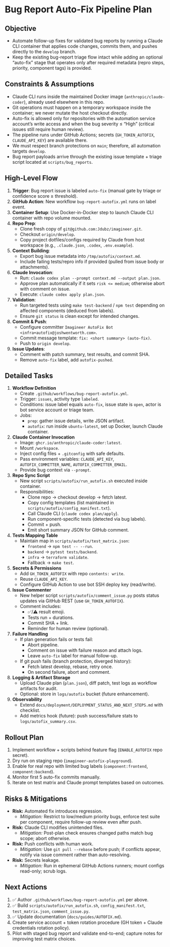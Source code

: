 # Bug Report Auto-Fix Pipeline Plan

## Objective
- Automate follow-up fixes for validated bug reports by running a Claude CLI container that applies code changes, commits them, and pushes directly to the `develop` branch.
- Keep the existing bug-report triage flow intact while adding an optional “auto-fix” stage that operates only after required metadata (repro steps, priority, component tags) is provided.

## Constraints & Assumptions
- Claude CLI runs inside the maintained Docker image (`anthropic/claude-coder`), already used elsewhere in this repo.
- Git operations must happen on a temporary workspace inside the container; we never mutate the host checkout directly.
- Auto-fix is allowed only for repositories with the automation service account’s write access and when the bug severity ≤ “High” (critical issues still require human review).
- The pipeline runs under GitHub Actions; secrets (`GH_TOKEN_AUTOFIX`, `CLAUDE_API_KEY`) are available there.
- We must respect branch protections on `main`; therefore, all automation targets `develop`.
- Bug report payloads arrive through the existing issue template + triage script located at `scripts/bug_reports`.

## High-Level Flow
1. **Trigger**: Bug report issue is labeled `auto-fix` (manual gate by triage or confidence score ≥ threshold).
2. **GitHub Action**: New workflow `bug-report-autofix.yml` runs on label event.
3. **Container Setup**: Use Docker-in-Docker step to launch Claude CLI container with repo volume mounted.
4. **Repo Prep**:
   - Clone fresh copy of `git@github.com:Jdubz/imagineer.git`.
   - Checkout `origin/develop`.
   - Copy project dotfiles/configs required by Claude from host workspace (e.g., `.claude.json`, `.codex`, `.env.example`).
5. **Context Building**:
   - Export bug issue metadata into `/tmp/autofix/context.md`.
   - Include failing tests/repro info if provided (pulled from issue body or attachments).
6. **Claude Invocation**:
   - Run: `claude codex plan --prompt context.md --output plan.json`.
   - Approve plan automatically if it sets `risk <= medium`; otherwise abort with comment on issue.
   - Execute: `claude codex apply plan.json`.
7. **Validation**:
   - Run targeted tests using `make test-backend` / `npm test` depending on affected components (deduced from labels).
   - Ensure `git status` is clean except for intended changes.
8. **Commit & Push**:
   - Configure committer `Imagineer AutoFix Bot <infra+autofix@joshwentworth.com>`.
   - Commit message template: `fix: <short summary> (auto-fix)`.
   - Push to `origin develop`.
9. **Issue Updates**:
   - Comment with patch summary, test results, and commit SHA.
   - Remove `auto-fix` label, add `autofix-pushed`.

## Detailed Tasks
1. **Workflow Definition**
   - Create `.github/workflows/bug-report-autofix.yml`.
   - Trigger: `issues`, activity type `labeled`.
   - Conditions: issue label equals `auto-fix`, issue state is `open`, actor is bot service account or triage team.
   - Jobs:
     - `prep`: gather issue details, write JSON artifact.
     - `autofix`: run inside `ubuntu-latest`, set up Docker, launch Claude container.
2. **Claude Container Invocation**
   - Image: `ghcr.io/anthropic/claude-coder:latest`.
   - Mount `/workspace`.
   - Inject config files + `.gitconfig` with safe defaults.
   - Pass environment variables: `CLAUDE_API_KEY`, `AUTOFIX_COMMITTER_NAME`, `AUTOFIX_COMMITTER_EMAIL`.
   - Provide bug context via `--prompt`.
3. **Repo Sync Script**
   - New script `scripts/autofix/run_autofix.sh` executed inside container.
   - Responsibilities:
     - Clone repo → checkout develop → fetch latest.
     - Copy config templates (list maintained in `scripts/autofix/config_manifest.txt`).
     - Call Claude CLI (`claude codex plan/apply`).
     - Run component-specific tests (detected via bug labels).
     - Commit + push.
     - Emit short summary JSON for GitHub comment.
4. **Tests Mapping Table**
   - Maintain map in `scripts/autofix/test_matrix.json`:
     - `frontend` → `npm test -- --run`.
     - `backend` → `pytest tests/backend`.
     - `infra` → `terraform validate`.
     - Fallback → `make test`.
5. **Secrets & Permissions**
   - Add `GH_TOKEN_AUTOFIX` with repo `contents: write`.
   - Reuse `CLAUDE_API_KEY`.
   - Configure GitHub Action to use bot SSH deploy key (read/write).
6. **Issue Commenter**
   - New helper script `scripts/autofix/comment_issue.py` posts status updates via GitHub REST (use `GH_TOKEN_AUTOFIX`).
   - Comment includes:
     - ✅/⚠️ result emoji.
     - Tests run + durations.
     - Commit SHA + link.
     - Reminder for human review (optional).
7. **Failure Handling**
   - If plan generation fails or tests fail:
     - Abort pipeline.
     - Comment on issue with failure reason and attach logs.
     - Leave `auto-fix` label for manual follow-up.
   - If git push fails (branch protection, diverged history):
     - Fetch latest develop, rebase, retry once.
     - On second failure, abort and comment.
8. **Logging & Artifact Storage**
   - Upload Claude plan (`plan.json`), diff patch, test logs as workflow artifacts for audit.
   - Optional: store in `logs/autofix` bucket (future enhancement).
9. **Observability**
   - Extend `docs/deployment/DEPLOYMENT_STATUS_AND_NEXT_STEPS.md` with checklist.
   - Add metrics hook (future): push success/failure stats to `logs/autofix_summary.csv`.

## Rollout Plan
1. Implement workflow + scripts behind feature flag (`ENABLE_AUTOFIX` repo secret).
2. Dry run on staging repo (`imagineer-autofix-playground`).
3. Enable for real repo with limited bug labels (`component:frontend`, `component:backend`).
4. Monitor first 5 auto-fix commits manually.
5. Iterate on test matrix and Claude prompt templates based on outcomes.

## Risks & Mitigations
- **Risk:** Automated fix introduces regression.
  - *Mitigation:* Restrict to low/medium priority bugs, enforce test suite per component, require follow-up review even after push.
- **Risk:** Claude CLI modifies unintended files.
  - *Mitigation:* Post-plan check ensures changed paths match bug scope; abort otherwise.
- **Risk:** Push conflicts with human work.
  - *Mitigation:* Use `git pull --rebase` before push; if conflicts appear, notify via issue comment rather than auto-resolving.
- **Risk:** Secrets leakage.
  - *Mitigation:* Run in ephemeral GitHub Actions runners; mount configs read-only; scrub logs.

## Next Actions
1. ✅ Author `.github/workflows/bug-report-autofix.yml` per above.
2. ✅ Build `scripts/autofix/run_autofix.sh`, `config_manifest.txt`, `test_matrix.json`, `comment_issue.py`.
3. ✅ Update documentation (`docs/guides/AUTOFIX.md`).
4. Create service account + token rotation procedure (GH token + Claude credentials rotation policy).
5. Pilot with staged bug report and validate end-to-end; capture notes for improving test matrix choices.
